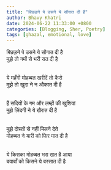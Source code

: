 ```yaml
---
title: "बिछड़ने पे उसने ये सौगात दी है"
author: Bhavy Khatri
date: 2024-06-22 11:33:00 +0800
categories: [Blogging, Sher, Poetry]
tags: [ghazal, emotional, love]
---
```


<p style="text-align: center;">

बिछड़ने पे उसने ये सौगात दी है <br>
मुझे तो गमों से भरी रात दी है <br><br>

ये महँगी मोहब्बत खरीदें तो कैसे <br>
मुझे तो खुदा ने न औकात दी है <br><br>

हैं सदियों के गम और लम्हों की खुशियां <br>
मुझे ज़िंदगी ने ये खैरात दी है <br><br>

मुझे दोस्तों से नहीं मिलने देते <br>
मोहब्बत ने यारी को फिर मात दी है <br><br>

ये किसका मोहब्बत भरा खत है आया <br>
बयाबाँ को किसने ये बरसात दी है <br><br>

</p>

